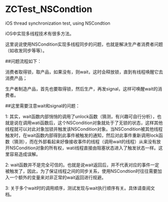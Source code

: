 ZCTest_NSCondtion
=================

iOS thread synchronization test, using NSCondtion


iOS中实现多线程技术有很多方法。

这里说说使用NSCondition实现多线程同步的问题，也就是解决生产者消费者问题（如收发同步等等）。


##问题流程如下：

  消费者取得锁，取产品，如果没有，则wait，这时会释放锁，直到有线程唤醒它去消费产品；
  
  生产者制造产品，首先也要取得锁，然后生产，再发signal，这样可唤醒wait的消费者。


##这里需要注意wait和signal的问题：

  1: 其实，wait函数内部悄悄的调用了unlock函数（猜测，有兴趣可自行分析），也就是说在调用wati函数后，这个NSCondition对象就处于了无锁的状态，这样其他线程就可以对此对象加锁并触发该NSCondition对象。当NSCondition被其他线程触发时，在wait函数内部得到此事件被触发的通知，然后对此事件重新调用lock函数（猜测），而在外部看起来好像接收事件的线程（调用wait的线程）从来没有放开NSCondition对象的所有权，wati线程直接由阻塞状态进入了触发状态一样。这里容易造成误解。
  
  2: wait函数并不是完全可信的。也就是说wait返回后，并不代表对应的事件一定被触发了，因此，为了保证线程之间的同步关系，使用NSCondtion时往往需要加入一个额外的变量来对非正常的wait返回进行规避。
  
  3: 关于多个wait时的调用顺序，测试发现与wait执行顺序有关。具体请查阅文档。


